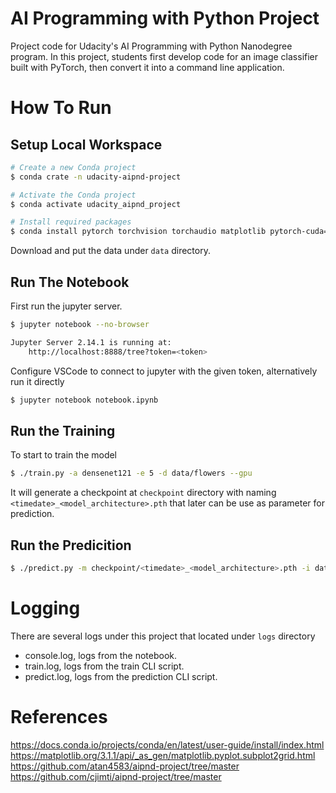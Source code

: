 # AI Programming with Python Project

Project code for Udacity's AI Programming with Python Nanodegree program. In this project, students first develop code for an image classifier built with PyTorch, then convert it into a command line application.

# How To Run

## Setup Local Workspace

```bash
# Create a new Conda project
$ conda crate -n udacity-aipnd-project

# Activate the Conda project
$ conda activate udacity_aipnd_project

# Install required packages
$ conda install pytorch torchvision torchaudio matplotlib pytorch-cuda=12.4 -c pytorch -c nvidia
```

Download and put the data under `data` directory.

## Run The Notebook

First run the jupyter server.

```bash
$ jupyter notebook --no-browser

Jupyter Server 2.14.1 is running at:
    http://localhost:8888/tree?token=<token>
```

Configure VSCode to connect to jupyter with the given token, alternatively run it directly

```bash
$ jupyter notebook notebook.ipynb
```

## Run the Training

To start to train the model

```bash
$ ./train.py -a densenet121 -e 5 -d data/flowers --gpu
```

It will generate a checkpoint at `checkpoint` directory with naming `<timedate>_<model_architecture>.pth` that later can be use as parameter for prediction.

## Run the Predicition

```bash
$ ./predict.py -m checkpoint/<timedate>_<model_architecture>.pth -i data/flowers/valid/1/image_06739.jpg

```

# Logging

There are several logs under this project that located under `logs` directory

- console.log, logs from the notebook.
- train.log, logs from the train CLI script.
- predict.log, logs from the prediction CLI script.

# References

https://docs.conda.io/projects/conda/en/latest/user-guide/install/index.html
https://matplotlib.org/3.1.1/api/_as_gen/matplotlib.pyplot.subplot2grid.html
https://github.com/atan4583/aipnd-project/tree/master
https://github.com/cjimti/aipnd-project/tree/master
